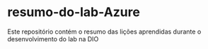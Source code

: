 # resumo-do-lab-Azure
Este repositório contém o resumo das lições aprendidas durante o desenvolvimento do lab na DIO
